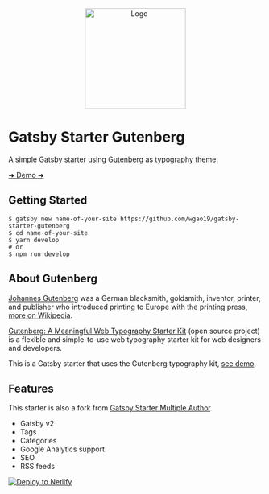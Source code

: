 <div align="center">
    <img src="https://upload.wikimedia.org/wikipedia/commons/thumb/3/33/Gutenberg.jpg/440px-Gutenberg.jpg" alt="Logo" width='200px' />
</div>

# Gatsby Starter Gutenberg

A simple Gatsby starter using [Gutenberg](http://matejlatin.github.io/Gutenberg/) as typography theme.

[➜ Demo ➜](https://gatsby-starter-gutenberg.netlify.com/)

## Getting Started

```shell
$ gatsby new name-of-your-site https://github.com/wgao19/gatsby-starter-gutenberg
$ cd name-of-your-site
$ yarn develop
# or
$ npm run develop
```

## About Gutenberg

[Johannes Gutenberg](https://en.wikipedia.org/wiki/Johannes_Gutenberg) was a German blacksmith, goldsmith, inventor, printer, and publisher who introduced printing to Europe with the printing press, [more on Wikipedia](https://en.wikipedia.org/wiki/Johannes_Gutenberg).

[Gutenberg: A Meaningful Web Typography Starter Kit](https://github.com/matejlatin/Gutenberg/) (open source project) is a flexible and simple-to-use web typography starter kit for web designers and developers.

This is a Gatsby starter that uses the Gutenberg typography kit, [see demo](https://gatsby-starter-gutenberg.netlify.com/).

## Features

This starter is also a fork from [Gatsby Starter Multiple Author](https://github.com/wgao19/gatsby-starter-multiple-author).

- Gatsby v2
- Tags
- Categories
- Google Analytics support
- SEO
- RSS feeds

[![Deploy to Netlify](https://www.netlify.com/img/deploy/button.svg)](https://app.netlify.com/start/deploy?repository=https://github.com/wgao19/gatsby-starter-gutenberg)
